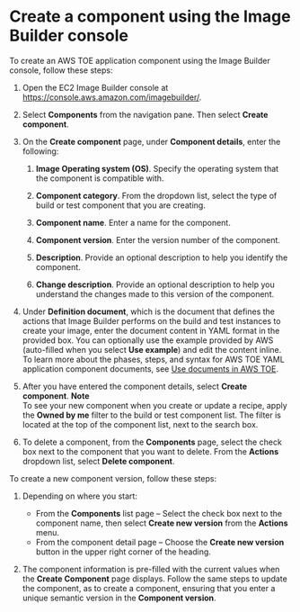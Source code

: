 # Create a component using the Image Builder console<a name="create-component-console"></a>

To create an AWS TOE application component using the Image Builder console, follow these steps:

1. Open the EC2 Image Builder console at [https://console\.aws\.amazon\.com/imagebuilder/](https://console.aws.amazon.com/imagebuilder/)\.

1. Select **Components** from the navigation pane\. Then select **Create component**\.

1. On the **Create component** page, under **Component details**, enter the following:

   1. **Image Operating system \(OS\)**\. Specify the operating system that the component is compatible with\.

   1. **Component category**\. From the dropdown list, select the type of build or test component that you are creating\.

   1. **Component name**\. Enter a name for the component\.

   1. **Component version**\. Enter the version number of the component\.

   1. **Description**\. Provide an optional description to help you identify the component\.

   1. **Change description**\. Provide an optional description to help you understand the changes made to this version of the component\.

1. Under **Definition document**, which is the document that defines the actions that Image Builder performs on the build and test instances to create your image, enter the document content in YAML format in the provided box\. You can optionally use the example provided by AWS \(auto\-filled when you select **Use example**\) and edit the content inline\. To learn more about the phases, steps, and syntax for AWS TOE YAML application component documents, see [Use documents in AWS TOE](https://docs.aws.amazon.com/imagebuilder/latest/userguide/image-builder-application-documents.html)\.

1. After you have entered the component details, select **Create component**\.
**Note**  
To see your new component when you create or update a recipe, apply the **Owned by me** filter to the build or test component list\. The filter is located at the top of the component list, next to the search box\.

1. To delete a component, from the **Components** page, select the check box next to the component that you want to delete\. From the **Actions** dropdown list, select **Delete component**\.

To create a new component version, follow these steps:

1. Depending on where you start:
   + From the **Components** list page – Select the check box next to the component name, then select **Create new version** from the **Actions** menu\.
   + From the component detail page – Choose the **Create new version** button in the upper right corner of the heading\.

1. The component information is pre\-filled with the current values when the **Create Component** page displays\. Follow the same steps to update the component, as to create a component, ensuring that you enter a unique semantic version in the **Component version**\.